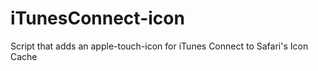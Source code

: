# iTunesConnect-icon
Script that adds an apple-touch-icon for iTunes Connect to Safari's Icon Cache
